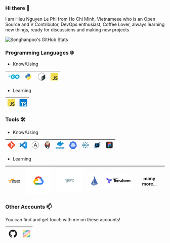 ### Hi there 👋

I am Hieu Nguyen Le Phi from Ho Chi Minh, Vietnamese who is an Open Source and V Contributor, DevOps enthusiast, Coffee Lover, always learning new things, ready for discussions and making new projects

![Songhanpoo's GitHub Stats](https://github-readme-stats.vercel.app/api?username=songhanpoo&show_icons=true&include_all_commits=true)


### Programming Languages 🌐

- Know/Using

| [<img src="https://raw.githubusercontent.com/songhanpoo/songhanpoo/master/img/golang.png" alt="go logo" width="38">](https://golang.org/)  |  [<img src="https://raw.githubusercontent.com/github/explore/80688e429a7d4ef2fca1e82350fe8e3517d3494d/topics/python/python.png" alt="python logo" width="28">](https://www.python.org/) | [<img src="https://raw.githubusercontent.com/songhanpoo/songhanpoo/master/img/bash_shell.png" alt="bash logo" width="28">](https://www.gnu.org/software/bash/) | [<img src="https://raw.githubusercontent.com/github/explore/80688e429a7d4ef2fca1e82350fe8e3517d3494d/topics/javascript/javascript.png" alt="js logo" width="24">](https://developer.mozilla.org/en-US/docs/Web/JavaScript)  |
|---|---|---|---|

- Learning

| [<img src="https://raw.githubusercontent.com/github/explore/80688e429a7d4ef2fca1e82350fe8e3517d3494d/topics/javascript/javascript.png" alt="js logo" width="24">](https://developer.mozilla.org/en-US/docs/Web/JavaScript)  | [<img src="https://raw.githubusercontent.com/github/explore/80688e429a7d4ef2fca1e82350fe8e3517d3494d/topics/typescript/typescript.png" alt="ts logo" width="24">](https://www.typescriptlang.org/) | 
|---|---|

### Tools 🛠️

- Know/Using


| [<img src="https://raw.githubusercontent.com/songhanpoo/songhanpoo/master/img/git.png" alt="git logo" width="24">](https://git-scm.com/) | [<img src="https://raw.githubusercontent.com/songhanpoo/songhanpoo/master/img/vscode.png" alt="vscode logo" width="24">](https://code.visualstudio.com/) | [<img src="https://raw.githubusercontent.com/songhanpoo/songhanpoo/master/img/ansible.png" alt="Ansible" width="24">](https://ansible.com/) | [<img src="https://raw.githubusercontent.com/songhanpoo/songhanpoo/master/img/jenkins.png" alt="Jenkins" width="24">](https://jenkins.io/) | [<img src="https://raw.githubusercontent.com/github/explore/80688e429a7d4ef2fca1e82350fe8e3517d3494d/topics/docker/docker.png" alt="docker logo" width="28">](https://www.docker.com/) | [<img src="https://raw.githubusercontent.com/github/explore/80688e429a7d4ef2fca1e82350fe8e3517d3494d/topics/kubernetes/kubernetes.png" alt="kubernetes logo" width="26">](https://kubernetes.io/)|[<img src="https://raw.githubusercontent.com/songhanpoo/songhanpoo/master/img/helm.png" alt="Helm" width="24">](https://helm.sh/) | [<img src="https://raw.githubusercontent.com/songhanpoo/songhanpoo/master/img/pts.png" alt="Photoshop" width="24">](https://photoshop.com/) | [<img src="https://raw.githubusercontent.com/songhanpoo/songhanpoo/master/img/figma.png" alt="Figma" width="24">](https://figma.com/) |
|---|---|---|---|---|---|---|---|---|


- Learning

| [<img src="https://raw.githubusercontent.com/songhanpoo/songhanpoo/master/img/aws.png" alt="aws logo" width="48">](https://aws.amazon.com/) | [<img src="https://raw.githubusercontent.com/songhanpoo/songhanpoo/master/img/google_cloud.png" alt="google cloud logo" width="96">](https://cloud.google.com/)|[<img src="https://raw.githubusercontent.com/songhanpoo/songhanpoo/master/img/grpc.png" alt="grpc" width="96">](https://grpc.io/)|[<img src="https://raw.githubusercontent.com/songhanpoo/songhanpoo/master/img/isitio.png" alt="isitio" width="48">](https://isitio.io/)|[<img src="https://raw.githubusercontent.com/songhanpoo/songhanpoo/master/img/terraform.png" alt="terraform" width="96">](https://terraform.io/) | many more...
|---|---|---|---|---|---|

### Other Accounts 📫

You can find and get touch with me on these accounts!

| [<img src="https://raw.githubusercontent.com/songhanpoo/songhanpoo/master/img/github.png" alt="github logo" width="34">](https://github.com/songhanpoo) | [<img src="https://raw.githubusercontent.com/songhanpoo/songhanpoo/master/img/dev.png" alt="dev logo" width="24">](https://dev.to/songhanpoo)|
|---|---|
